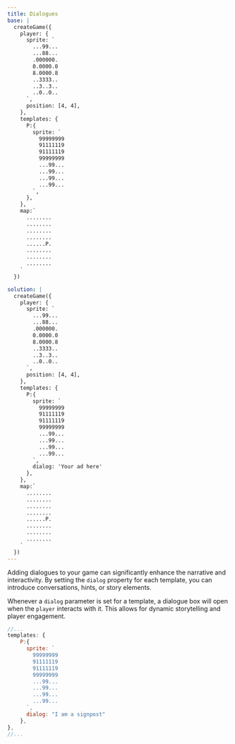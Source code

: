 ```yaml
---
title: Dialogues
base: |
  createGame({
    player: {
      sprite: `
        ...99...
        ...88...
        .000000.
        0.0000.0
        8.0000.8
        ..3333..
        ..3..3..
        ..0..0..
      `,
      position: [4, 4],
    },
    templates: {
      P:{
        sprite: `
          99999999
          91111119
          91111119
          99999999
          ...99...
          ...99...
          ...99...
          ...99...
        `,
      },
    },
    map:`
      ........
      ........
      ........
      ........
      ......P.
      ........
      ........
      ........
    `
  })

solution: |
  createGame({
    player: {
      sprite: `
        ...99...
        ...88...
        .000000.
        0.0000.0
        8.0000.8
        ..3333..
        ..3..3..
        ..0..0..
      `,
      position: [4, 4],
    },
    templates: {
      P:{
        sprite: `
          99999999
          91111119
          91111119
          99999999
          ...99...
          ...99...
          ...99...
          ...99...
        `,
        dialog: 'Your ad here'
      },
    },
    map:`
      ........
      ........
      ........
      ........
      ......P.
      ........
      ........
      ........
    `
  })
---
```


Adding dialogues to your game can significantly enhance the narrative and interactivity. By setting the `dialog` property for each template, you can introduce conversations, hints, or story elements.

Whenever a `dialog` parameter is set for a template, a dialogue box will open when the `player` interacts with it. This allows for dynamic storytelling and player engagement.

```js
//...
templates: {
    P:{
      sprite: `
        99999999
        91111119
        91111119
        99999999
        ...99...
        ...99...
        ...99...
        ...99...
      `,
      dialog: "I am a signpost"
    },
},
//...
```

